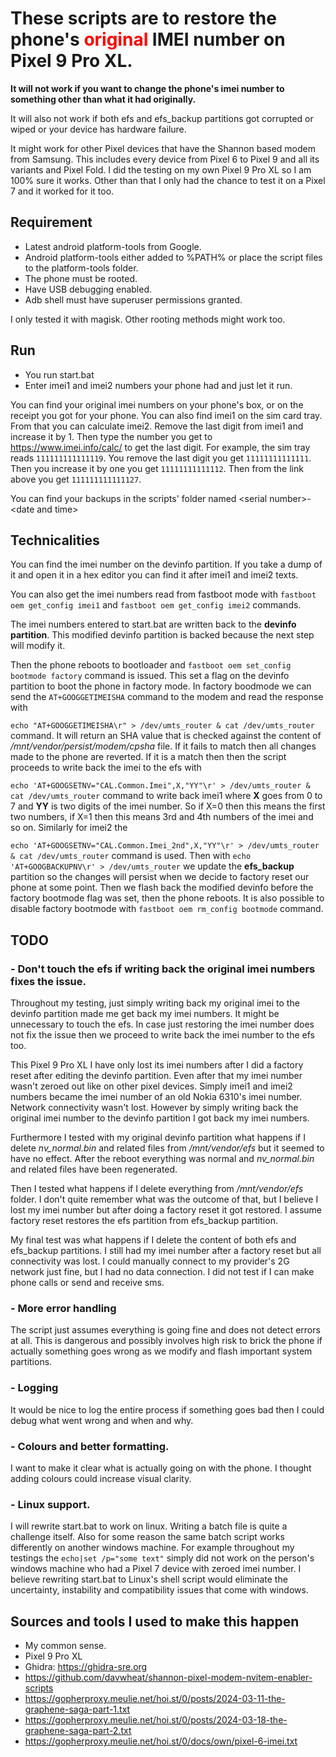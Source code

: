 # These scripts are to restore the phone's <font color="red">original</font> IMEI number on Pixel 9 Pro XL.

**It will not work if you want to change the phone's imei number to something other than what it had originally.**

It will also not work if both efs and efs_backup partitions got corrupted or wiped or your device has hardware failure.

It might work for other Pixel devices that have the Shannon based modem from Samsung.
This includes every device from Pixel 6 to Pixel 9 and all its variants and Pixel Fold.
I did the testing on my own Pixel 9 Pro XL so I am 100% sure it works.
Other than that I only had the chance to test it on a Pixel 7 and it worked for it too.

## Requirement
- Latest android platform-tools from Google.
- Android platform-tools either added to %PATH% or place the script files to the platform-tools folder.
- The phone must be rooted.
- Have USB debugging enabled.
- Adb shell must have superuser permissions granted.

I only tested it with magisk. Other rooting methods might work too.
## Run
- You run start.bat
- Enter imei1 and imei2 numbers your phone had and just let it run.

You can find your original imei numbers on your phone's box, or on the receipt you got for your phone.
You can also find imei1 on the sim card tray. From that you can calculate imei2. Remove the last digit from imei1 and increase it by 1. Then type the number you get to https://www.imei.info/calc/ to get the last digit.
For example, the sim tray reads `111111111111119`. You remove the last digit you get `11111111111111`. Then you increase it by one you get `11111111111112`. Then from the link above you get `111111111111127`.

You can find your backups in the scripts' folder named \<serial number\>-\<date and time\>

## Technicalities
You can find the imei number on the devinfo partition. If you take a dump of it and open it in a hex editor you can find it after imei1 and imei2 texts.

You can also get the imei numbers read from fastboot mode with `fastboot oem get_config imei1` and `fastboot oem get_config imei2` commands.

The imei numbers entered to start.bat are written back to the **devinfo partition**. This modified devinfo partition is backed because the next step will modify it.

Then the phone reboots to bootloader and `fastboot oem set_config bootmode factory` command is issued. This set a flag on the devinfo partition to boot the phone in factory mode.
In factory boodmode we can send the `AT+GOOGGETIMEISHA` command to the modem and read the response with

`echo "AT+GOOGGETIMEISHA\r" > /dev/umts_router & cat /dev/umts_router` command.
It will return an SHA value that is checked against the content of */mnt/vendor/persist/modem/cpsha* file. If it fails to match then all changes made to the phone are reverted.
If it is a match then then the script proceeds to write back the imei to the efs with

`echo 'AT+GOOGSETNV="CAL.Common.Imei",X,"YY"\r' > /dev/umts_router & cat /dev/umts_router` command to write back imei1 where **X** goes from 0 to 7 and **YY** is two digits of the imei number.
So if X=0 then this means the first two numbers, if X=1 then this means 3rd and 4th numbers of the imei and so on. Similarly for imei2 the 

`echo 'AT+GOOGSETNV="CAL.Common.Imei_2nd",X,"YY"\r' > /dev/umts_router & cat /dev/umts_router` command is used.
Then with `echo 'AT+GOOGBACKUPNV\r' > /dev/umts_router` we update the **efs_backup** partition so the changes will persist when we decide to factory reset our phone at some point.
Then we flash back the modified devinfo before the factory bootmode flag was set, then the phone reboots. It is also possible to disable factory bootmode with `fastboot oem rm_config bootmode` command.

## TODO

### - Don't touch the efs if writing back the original imei numbers fixes the issue.
Throughout my testing, just simply writing back my original imei to the devinfo partition made me get back my imei numbers.
It might be unnecessary to touch the efs. In case just restoring the imei number does not fix the issue then we proceed to write back the imei number to the efs too.

This Pixel 9 Pro XL I have only lost its imei numbers after I did a factory reset after editing the devinfo partition.
Even after that my imei number wasn't zeroed out like on other pixel devices. Simply imei1 and imei2 numbers became the imei number of an old Nokia 6310's imei number. Network connectivity wasn't lost.
However by simply writing back the original imei number to the devinfo partition I got back my imei numbers.

Furthermore I tested with my original devinfo partition what happens if I delete *nv_normal.bin* and related files from */mnt/vendor/efs* but it seemed to have no effect.
After the reboot everything was normal and *nv_normal.bin* and related files have been regenerated.

Then I tested what happens if I delete everything from */mnt/vendor/efs* folder. I don't quite remember what was the outcome of that, but I believe I lost my imei number but after doing a factory reset it got restored.
I assume factory reset restores the efs partition from efs_backup partition.

My final test was what happens if I delete the content of both efs and efs_backup partitions. I still had my imei number after a factory reset but all connectivity was lost.
I could manually connect to my provider's 2G network just fine, but I had no data connection. I did not test if I can make phone calls or send and receive sms.

### - More error handling
The script just assumes everything is going fine and does not detect errors at all. This is dangerous and possibly involves high risk to brick the phone if actually something goes wrong as we modify and flash important system partitions.

### - Logging
It would be nice to log the entire process if something goes bad then I could debug what went wrong and when and why.

### - Colours and better formatting.
I want to make it clear what is actually going on with the phone. I thought adding colours could increase visual clarity.

### - Linux support.
I will rewrite start.bat to work on linux. Writing a batch file is quite a challenge itself. Also for some reason the same batch script works differently on another windows machine.
For example throughout my testings the `echo|set /p="some text"` simply did not work on the person's windows machine who had a Pixel 7 device with zeroed imei number.
I believe rewriting start.bat to Linux's shell script would eliminate the uncertainty, instability and compatibility issues that come with windows.

## Sources and tools I used to make this happen

- My common sense.
- Pixel 9 Pro XL
- Ghidra: https://ghidra-sre.org
- https://github.com/davwheat/shannon-pixel-modem-nvitem-enabler-scripts
- https://gopherproxy.meulie.net/hoi.st/0/posts/2024-03-11-the-graphene-saga-part-1.txt
- https://gopherproxy.meulie.net/hoi.st/0/posts/2024-03-18-the-graphene-saga-part-2.txt
- https://gopherproxy.meulie.net/hoi.st/0/docs/own/pixel-6-imei.txt
